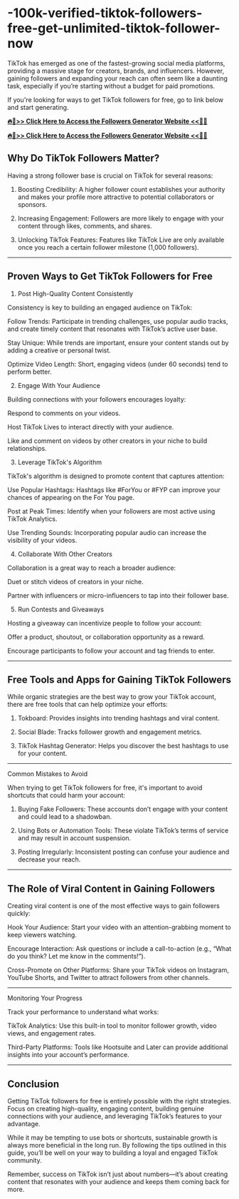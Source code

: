 # -100k-verified-tiktok-followers-free-get-unlimited-tiktok-follower-now

TikTok has emerged as one of the fastest-growing social media platforms, providing a massive stage for creators, brands, and influencers. However, gaining followers and expanding your reach can often seem like a daunting task, especially if you’re starting without a budget for paid promotions.

If you're looking for ways to get TikTok followers for free, go to link below and start generating. 


**[🔥🎯>> Click Here to Access the Followers Generator Website <<🎯🔥](https://shorturl.at/5BO8T)**

**[🔥🎯>> Click Here to Access the Followers Generator Website <<🎯🔥](https://shorturl.at/5BO8T)**


## Why Do TikTok Followers Matter?

Having a strong follower base is crucial on TikTok for several reasons:

1. Boosting Credibility: A higher follower count establishes your authority and makes your profile more attractive to potential collaborators or sponsors.


2. Increasing Engagement: Followers are more likely to engage with your content through likes, comments, and shares.


3. Unlocking TikTok Features: Features like TikTok Live are only available once you reach a certain follower milestone (1,000 followers).




---

## Proven Ways to Get TikTok Followers for Free

1. Post High-Quality Content Consistently

Consistency is key to building an engaged audience on TikTok:

Follow Trends: Participate in trending challenges, use popular audio tracks, and create timely content that resonates with TikTok’s active user base.

Stay Unique: While trends are important, ensure your content stands out by adding a creative or personal twist.

Optimize Video Length: Short, engaging videos (under 60 seconds) tend to perform better.


2. Engage With Your Audience

Building connections with your followers encourages loyalty:

Respond to comments on your videos.

Host TikTok Lives to interact directly with your audience.

Like and comment on videos by other creators in your niche to build relationships.


3. Leverage TikTok's Algorithm

TikTok's algorithm is designed to promote content that captures attention:

Use Popular Hashtags: Hashtags like #ForYou or #FYP can improve your chances of appearing on the For You page.

Post at Peak Times: Identify when your followers are most active using TikTok Analytics.

Use Trending Sounds: Incorporating popular audio can increase the visibility of your videos.


4. Collaborate With Other Creators

Collaboration is a great way to reach a broader audience:

Duet or stitch videos of creators in your niche.

Partner with influencers or micro-influencers to tap into their follower base.


5. Run Contests and Giveaways

Hosting a giveaway can incentivize people to follow your account:

Offer a product, shoutout, or collaboration opportunity as a reward.

Encourage participants to follow your account and tag friends to enter.



---

## Free Tools and Apps for Gaining TikTok Followers

While organic strategies are the best way to grow your TikTok account, there are free tools that can help optimize your efforts:

1. Tokboard: Provides insights into trending hashtags and viral content.


2. Social Blade: Tracks follower growth and engagement metrics.


3. TikTok Hashtag Generator: Helps you discover the best hashtags to use for your content.




---

Common Mistakes to Avoid

When trying to get TikTok followers for free, it's important to avoid shortcuts that could harm your account:

1. Buying Fake Followers: These accounts don’t engage with your content and could lead to a shadowban.


2. Using Bots or Automation Tools: These violate TikTok’s terms of service and may result in account suspension.


3. Posting Irregularly: Inconsistent posting can confuse your audience and decrease your reach.




---

## The Role of Viral Content in Gaining Followers

Creating viral content is one of the most effective ways to gain followers quickly:

Hook Your Audience: Start your video with an attention-grabbing moment to keep viewers watching.

Encourage Interaction: Ask questions or include a call-to-action (e.g., “What do you think? Let me know in the comments!”).

Cross-Promote on Other Platforms: Share your TikTok videos on Instagram, YouTube Shorts, and Twitter to attract followers from other channels.



---

Monitoring Your Progress

Track your performance to understand what works:

TikTok Analytics: Use this built-in tool to monitor follower growth, video views, and engagement rates.

Third-Party Platforms: Tools like Hootsuite and Later can provide additional insights into your account’s performance.



---

## Conclusion

Getting TikTok followers for free is entirely possible with the right strategies. Focus on creating high-quality, engaging content, building genuine connections with your audience, and leveraging TikTok’s features to your advantage.

While it may be tempting to use bots or shortcuts, sustainable growth is always more beneficial in the long run. By following the tips outlined in this guide, you’ll be well on your way to building a loyal and engaged TikTok community.

Remember, success on TikTok isn’t just about numbers—it’s about creating content that resonates with your audience and keeps them coming back for more.

